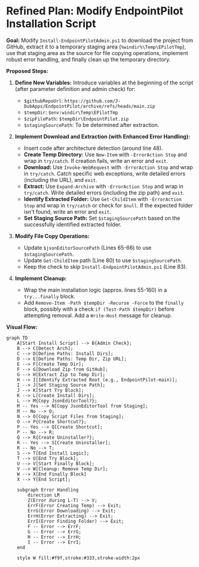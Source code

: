 # Refined Plan: Modify EndpointPilot Installation Script

**Goal:** Modify `Install-EndpointPilotAdmin.ps1` to download the project from GitHub, extract it to a temporary staging area (`%windir%\Temp\EPilotTmp`), use that staging area as the source for file copying operations, implement robust error handling, and finally clean up the temporary directory.

**Proposed Steps:**

1.  **Define New Variables:** Introduce variables at the beginning of the script (after parameter definition and admin check) for:
    *   `$githubRepoUrl`: `https://github.com/J-DubApps/EndpointPilot/archive/refs/heads/main.zip`
    *   `$tempDir`: `$env:windir\Temp\EPilotTmp`
    *   `$zipFilePath`: `$tempDir\EndpointPilot.zip`
    *   `$stagingSourcePath`: To be determined after extraction.

2.  **Implement Download and Extraction (with Enhanced Error Handling):**
    *   Insert code after architecture detection (around line 48).
    *   **Create Temp Directory:** Use `New-Item` with `-ErrorAction Stop` and wrap in `try/catch`. If creation fails, write an error and `exit`.
    *   **Download:** Use `Invoke-WebRequest` with `-ErrorAction Stop` and wrap in `try/catch`. Catch specific web exceptions, write detailed errors (including the URL), and `exit`.
    *   **Extract:** Use `Expand-Archive` with `-ErrorAction Stop` and wrap in `try/catch`. Write detailed errors (including the zip path) and `exit`.
    *   **Identify Extracted Folder:** Use `Get-ChildItem` with `-ErrorAction Stop` and wrap in `try/catch` or check for `$null`. If the expected folder isn't found, write an error and `exit`.
    *   **Set Staging Source Path:** Set `$stagingSourcePath` based on the successfully identified extracted folder.

3.  **Modify File Copy Operations:**
    *   Update `$jsonEditorSourcePath` (Lines 65-66) to use `$stagingSourcePath`.
    *   Update `Get-ChildItem` path (Line 80) to use `$stagingSourcePath`.
    *   Keep the check to skip `Install-EndpointPilotAdmin.ps1` (Line 83).

4.  **Implement Cleanup:**
    *   Wrap the main installation logic (approx. lines 55-160) in a `try...finally` block.
    *   Add `Remove-Item -Path $tempDir -Recurse -Force` to the `finally` block, possibly with a check `if (Test-Path $tempDir)` before attempting removal. Add a `Write-Host` message for cleanup.

**Visual Flow:**

```mermaid
graph TD
    A[Start Install Script] --> B{Admin Check};
    B --> C[Detect Arch];
    C --> D[Define Paths: Install Dirs];
    D --> E[Define Paths: Temp Dir, Zip URL];
    E --> F[Create Temp Dir];
    F --> G[Download Zip from GitHub];
    G --> H[Extract Zip to Temp Dir];
    H --> I[Identify Extracted Root (e.g., EndpointPilot-main)];
    I --> J[Set Staging Source Path];
    J --> K[Start Try Block];
    K --> L[Create Install Dirs];
    L --> M{Copy JsonEditorTool?};
    M -- Yes --> N[Copy JsonEditorTool from Staging];
    M -- No --> O;
    N --> O[Copy Script Files from Staging];
    O --> P{Create Shortcut?};
    P -- Yes --> Q[Create Shortcut];
    P -- No --> R;
    Q --> R{Create Uninstaller?};
    R -- Yes --> S[Create Uninstaller];
    R -- No --> T;
    S --> T[End Install Logic];
    T --> U[End Try Block];
    U --> V[Start Finally Block];
    V --> W[Cleanup: Remove Temp Dir];
    W --> X[End Finally Block]
    X --> Y[End Script];

    subgraph Error Handling
        direction LR
        Z(Error during L-T) --> V;
        ErrF(Error Creating Temp) --> Exit;
        ErrG(Error Downloading) --> Exit;
        ErrH(Error Extracting) --> Exit;
        ErrI(Error Finding Folder) --> Exit;
        F -- Error --> ErrF;
        G -- Error --> ErrG;
        H -- Error --> ErrH;
        I -- Error --> ErrI;
    end

    style W fill:#f9f,stroke:#333,stroke-width:2px